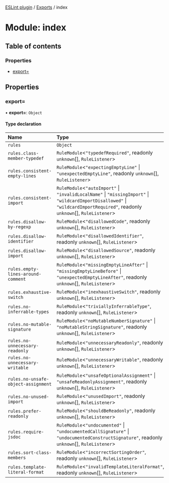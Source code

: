 [ESLint plugin](../index.md) / [Exports](../modules.md) / index

# Module: index

## Table of contents

### Properties

- [export&#x3D;](index.md#export&#x3D;)

## Properties

### export&#x3D;

• **export=**: `Object`

#### Type declaration

| Name | Type |
| :------ | :------ |
| `rules` | `Object` |
| `rules.class-member-typedef` | `RuleModule`<``"typedefRequired"``, readonly `unknown`[], `RuleListener`\> |
| `rules.consistent-empty-lines` | `RuleModule`<``"expectingEmptyLine"`` \| ``"unexpectedEmptyLine"``, readonly `unknown`[], `RuleListener`\> |
| `rules.consistent-import` | `RuleModule`<``"autoImport"`` \| ``"invalidLocalName"`` \| ``"missingImport"`` \| ``"wildcardImportDisallowed"`` \| ``"wildcardImportRequired"``, readonly `unknown`[], `RuleListener`\> |
| `rules.disallow-by-regexp` | `RuleModule`<``"disallowedCode"``, readonly `unknown`[], `RuleListener`\> |
| `rules.disallow-identifier` | `RuleModule`<``"disallowedIdentifier"``, readonly `unknown`[], `RuleListener`\> |
| `rules.disallow-import` | `RuleModule`<``"disallowedSource"``, readonly `unknown`[], `RuleListener`\> |
| `rules.empty-lines-around-comment` | `RuleModule`<``"missingEmptyLineAfter"`` \| ``"missingEmptyLineBefore"`` \| ``"unexpectedEmptyLineAfter"``, readonly `unknown`[], `RuleListener`\> |
| `rules.exhaustive-switch` | `RuleModule`<``"inexhaustiveSwitch"``, readonly `unknown`[], `RuleListener`\> |
| `rules.no-inferrable-types` | `RuleModule`<``"triviallyInferrableType"``, readonly `unknown`[], `RuleListener`\> |
| `rules.no-mutable-signature` | `RuleModule`<``"noMutableNumberSignature"`` \| ``"noMutableStringSignature"``, readonly `unknown`[], `RuleListener`\> |
| `rules.no-unnecessary-readonly` | `RuleModule`<``"unnecessaryReadonly"``, readonly `unknown`[], `RuleListener`\> |
| `rules.no-unnecessary-writable` | `RuleModule`<``"unnecessaryWritable"``, readonly `unknown`[], `RuleListener`\> |
| `rules.no-unsafe-object-assignment` | `RuleModule`<``"unsafeOptionalAssignment"`` \| ``"unsafeReadonlyAssignment"``, readonly `unknown`[], `RuleListener`\> |
| `rules.no-unused-import` | `RuleModule`<``"unusedImport"``, readonly `unknown`[], `RuleListener`\> |
| `rules.prefer-readonly` | `RuleModule`<``"shouldBeReadonly"``, readonly `unknown`[], `RuleListener`\> |
| `rules.require-jsdoc` | `RuleModule`<``"undocumented"`` \| ``"undocumentedCallSignature"`` \| ``"undocumentedConstructSignature"``, readonly `unknown`[], `RuleListener`\> |
| `rules.sort-class-members` | `RuleModule`<``"incorrectSortingOrder"``, readonly `unknown`[], `RuleListener`\> |
| `rules.template-literal-format` | `RuleModule`<``"invalidTemplateLiteralFormat"``, readonly `unknown`[], `RuleListener`\> |
